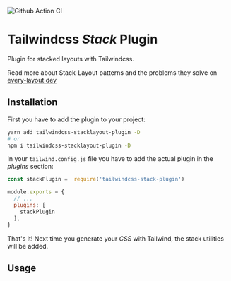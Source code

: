 ![Github Action CI](https://github.com/tnobody/tailwindcss-stacklayout-plugin/workflows/Node.js%20Build%20and%20Validate/badge.svg)

# Tailwindcss _Stack_ Plugin

Plugin for stacked layouts with Tailwindcss.

Read more about Stack-Layout patterns and the problems they solve on [every-layout.dev](https://every-layout.dev/layouts/stack/)

## Installation

First you have to add the plugin to your project:

```bash
yarn add tailwindcss-stacklayout-plugin -D
# or
npm i tailwindcss-stacklayout-plugin -D
```

In your `tailwind.config.js` file you have to add the actual plugin in the _plugins_ section:

```javascript
const stackPlugin =  require('tailwindcss-stack-plugin')

module.exports = {
  // ...
  plugins: [
    stackPlugin
  ],
}

```

That's it! Next time you generate your _CSS_ with Tailwind, the stack utilities will be added.

## Usage


